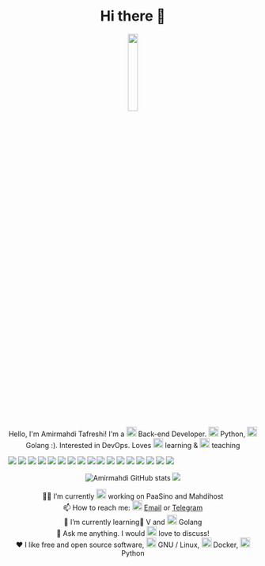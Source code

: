 <h1 align="center">Hi there 👋</h1>
<p align="center">
  <img width="20%" src="https://github.com/mr-tafreshi/mr-tafreshi/blob/master/dd1b75fb884d613a4d7a5ddea7036d495d15225e.png" />
</p>
<p align="center">Hello, I'm Amirmahdi Tafreshi! I'm a <img src="https://img.icons8.com/color/48/000000/developer.png" width="20" height="20"/> Back-end Developer. <img src="https://img.icons8.com/color/48/000000/python.png" width="20" height="20"/> Python, <img src="https://img.icons8.com/color/48/000000/golang.png" width="20" height="20"/> Golang :). Interested in DevOps. Loves <img src="https://img.icons8.com/color/48/000000/read.png" width="20" height="20"/> learning & <img src="https://img.icons8.com/color/48/000000/laptop.png" width="20" height="20"/> teaching</p>
<img src="https://img.shields.io/badge/-python-black?style=flat-square&logo=python">
<img src="https://img.shields.io/badge/-Rust-black?style=flat-square&logo=rust">
<img src="https://img.shields.io/badge/-Go-black?style=flat-square&logo=go">
<img src="https://img.shields.io/badge/-Vlang-black?style=flat-square&logo=v">
<img src="https://img.shields.io/badge/-Flask-black?style=flat-square&logo=flask">
<img src="https://img.shields.io/badge/-Django-black?style=flat-square&logo=django">
<img src="https://img.shields.io/badge/-Git-black?style=flat-square&logo=git">
<img src="https://img.shields.io/badge/-GitHub-black?style=flat-square&logo=github">
<img src="https://img.shields.io/badge/-GitLab-black?style=flat-square&logo=gitlab">
<img src="https://img.shields.io/badge/-MongoDB-black?style=flat-square&logo=mongodb">
<img src="https://img.shields.io/badge/-HTML5-black?style=flat-square&logo=html5">
<img src="https://img.shields.io/badge/-CSS3-black?style=flat-square&logo=css3">
<img src="https://img.shields.io/badge/-Bootstrap-black?style=flat-square&logo=bootstrap">
<img src="https://img.shields.io/badge/-JSON-black?style=flat-square&logo=json">
<img src="https://img.shields.io/badge/-Rabbitmq-black?style=flat-square&logo=rabbitmq">
<img src="https://img.shields.io/badge/-Docker-black?style=flat-square&logo=docker">
<img src="https://img.shields.io/badge/-Linux-black?style=flat-square&logo=linux">

<p align="center">
  <img src="https://github-readme-stats.vercel.app/api?username=mr-tafreshi&show_icons=true&theme=great-gatsby" alt="Amirmahdi GitHub stats"></img>
  <img src="https://github-readme-stats.vercel.app/api/top-langs/?username=mr-tafreshi&theme=great-gatsby&line_height=27&layout=compact" />
</p>
<p align="center">
👨‍💻 I’m currently <img src="https://img.icons8.com/color/48/000000/work.png" width="20" height="20"/> working on PaaSino and Mahdihost<br>
📫 How to reach me: <img src="https://img.icons8.com/color/48/000000/gmail.png" width="20" height="20"/> <a href="mailto:tafreshi.amirmahdi@protonmail.com">Email</a> or <a href="https://t.me/amirmahdi_tafreshi">Telegram</a><br>
🌱 I’m currently learning ٰV and <img src="https://img.icons8.com/color/48/000000/golang.png" width="20" height="20"/> Golang<br>
💬 Ask me anything. I would <img src="https://img.icons8.com/color/48/000000/love.png" width="20" height="20"/> love to discuss!<br>
❤️ I like free and open source software, <img src="https://img.icons8.com/color/48/000000/linux.png" alt="linux" width="20" height="20"/> GNU / Linux, <img src="https://img.icons8.com/color/48/000000/docker.png" alt="docker" width="20" height="20"/> Docker, <img src="https://img.icons8.com/color/48/000000/python.png" alt="python" width="20" height="20"/> Python
</p>
